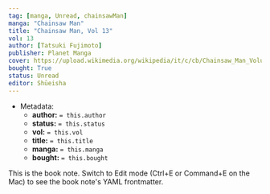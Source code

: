 ```yaml
---
tag: [manga, Unread, chainsawMan]
manga: "Chainsaw Man"
title: "Chainsaw Man, Vol 13"
vol: 13
author: [Tatsuki Fujimoto]
publisher: Planet Manga
cover: https://upload.wikimedia.org/wikipedia/it/c/cb/Chainsaw_Man_Volume_1.jpg
bought: True
status: Unread
editor: Shūeisha
---
```


- Metadata:
    - **author:** `= this.author`
    - **status:** `= this.status`
    - **vol:** `= this.vol`
    - **title:** `= this.title`
    - **manga:** `= this.manga`
    - **bought:** `= this.bought`

This is the book note. Switch to Edit mode (Ctrl+E or Command+E on the Mac) to see the book note's YAML frontmatter.